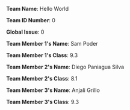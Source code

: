 **Team Name**: Hello World

**Team ID Number**: 0

**Global Issue**: 0


**Team Member 1's Name**: Sam Poder

**Team Member 1's Class**: 9.3


**Team Member 2's Name**: Diego Paniagua Silva

**Team Member 2's Class**: 8.1


**Team Member 3's Name**: Anjali Grillo

**Team Member 3's Class**: 9.3
